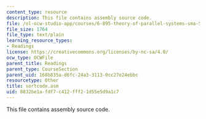```yaml
---
content_type: resource
description: This file contains assembly source code.
file: /ol-ocw-studio-app/courses/6-895-theory-of-parallel-systems-sma-5509-fall-2003/0832be1afdf7c412fff21d55e5d9a1c7_sortcode.asm
file_size: 1764
file_type: text/plain
learning_resource_types:
- Readings
license: https://creativecommons.org/licenses/by-nc-sa/4.0/
ocw_type: OCWFile
parent_title: Readings
parent_type: CourseSection
parent_uid: 168b835a-d6fc-24a3-3113-0cc27e24ebbc
resourcetype: Other
title: sortcode.asm
uid: 0832be1a-fdf7-c412-fff2-1d55e5d9a1c7
---
```

This file contains assembly source code.